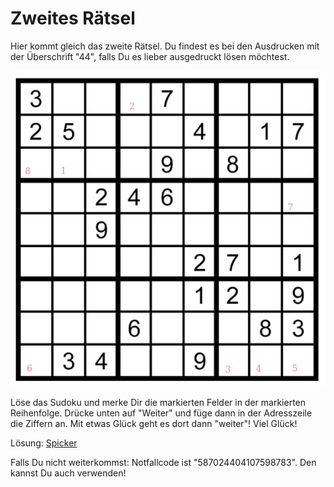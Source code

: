 Zweites Rätsel
==============

Hier kommt gleich das zweite Rätsel. Du findest es bei den Ausdrucken
mit der Überschrift "44", falls Du es lieber ausgedruckt lösen
möchtest.

![Rätsel 02](raetsel-02.png)

Löse das Sudoku und merke Dir die markierten Felder
in der markierten Reihenfolge. Drücke unten auf "Weiter"
und füge dann in der Adresszeile die Ziffern an.
Mit etwas Glück geht es dort dann "weiter"! Viel
Glück!

<script type="text/javascript">
var nextUrl="/index.html#03-";
</script>

<!-- 21675189 -->

Lösung: <a href="/index.html#/loesungen/44.md">Spicker</a>

Falls Du nicht weiterkommst: Notfallcode ist "587024404107598783".
Den kannst Du auch verwenden!
